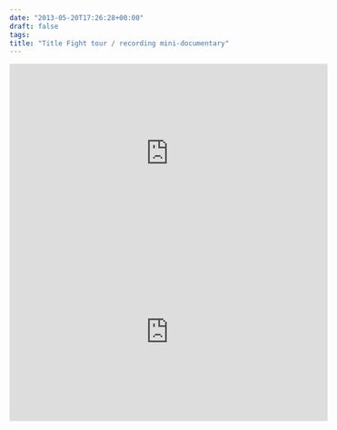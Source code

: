 ```yaml
---
date: "2013-05-20T17:26:28+00:00"
draft: false
tags: 
title: "Title Fight tour / recording mini-documentary"
---
```

<iframe width="560" height="315" src="http://www.youtube.com/embed/kf2JRLOtxf0" frameborder="0" allowfullscreen></iframe>

<iframe width="560" height="315" src="http://www.youtube.com/embed/oDxWZWtd68s" frameborder="0" allowfullscreen></iframe>